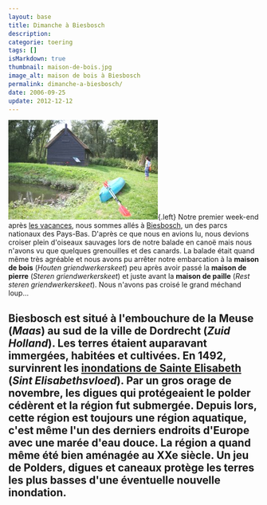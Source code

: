 ```yaml
---
layout: base
title: Dimanche à Biesbosch
description: 
categorie: toering
tags: []
isMarkdown: true
thumbnail: maison-de-bois.jpg
image_alt: maison de bois à Biesbosch
permalink: dimanche-a-biesbosch/
date: 2006-09-25
update: 2012-12-12
---
```




![maison de bois à Biesbosch](maison-de-bois.jpg){.left}
Notre premier week-end après [les vacances](/les-vacances), nous sommes allés à [Biesbosch](http://www.biesbosch.org/), un des parcs nationaux des Pays-Bas. D'après ce que nous en avions lu, nous devions croiser plein d'oiseaux sauvages lors de notre balade en canoë mais nous n'avons vu que quelques grenouilles et des canards. La balade était quand même très agréable et nous avons pu arrêter notre embarcation à la **maison de bois** (*Houten griendwerkerskeet*) peu après avoir passé la **maison de pierre** (*Steren griendwerkerskeet*) et juste avant la **maison de paille** (*Rest steren griendwerkerskeet*). Nous n'avons pas croisé le grand méchand loup...

Biesbosch est situé à l'embouchure de la Meuse (*Maas*) au sud de la ville de Dordrecht (*Zuid Holland*). Les terres étaient auparavant immergées, habitées et cultivées. En 1492, survinrent les [inondations de Sainte Elisabeth](http://fr.wikipedia.org/wiki/Inondation_de_Sainte_Elizabeth) (*Sint Elisabethsvloed*). Par un gros orage de novembre, les digues qui protégeaient le polder cédèrent et la région fut submergée. Depuis lors, cette région est toujours une région aquatique, c'est même l'un des derniers endroits d'Europe avec une marée d'eau douce. La région a quand même été bien aménagée au XXe siècle. Un jeu de Polders, digues et caneaux protège les terres les plus basses d'une éventuelle nouvelle inondation.
---
<!-- notes:
http://sophie.fodil.co.uk/fruit/normal/500/img_6034-Biesbosch.jpg
--->
